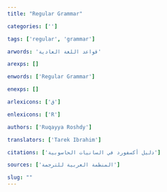 ```yaml
---
title: "Regular Grammar"

categories: ['']

tags: ['regular', 'grammar']

arwords: 'قواعد اللغة العادية'

arexps: []

enwords: ['Regular Grammar']

enexps: []

arlexicons: ['ق']

enlexicons: ['R']

authors: ['Ruqayya Roshdy']

translators: ['Tarek Ibrahim']

citations: ['دليل أكسفورد في السانيات الحاسوبية']

sources: ['المنظمة العربية للترجمة']

slug: ""
---
```

